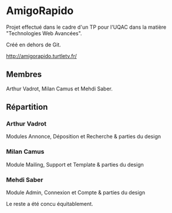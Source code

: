 # AmigoRapido
Projet effectué dans le cadre d'un TP pour l'UQAC dans la matière "Technologies Web Avancées".

Créé en dehors de Git.

http://amigorapido.turtletv.fr/

## Membres
Arthur Vadrot, Milan Camus et Mehdi Saber.

## Répartition
### Arthur Vadrot 
Modules Annonce, Déposition et Recherche & parties du design
### Milan Camus
Module Mailing, Support et Template & parties du design
### Mehdi Saber
Module Admin, Connexion et Compte & parties du design

Le reste a été concu équitablement.
